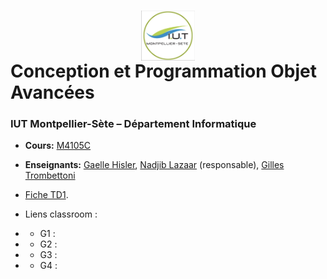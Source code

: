 # <img src="iut.png" width="17%" style="margin:auto;display:block;"/> Conception et Programmation Objet Avancées 
### IUT Montpellier-Sète – Département Informatique
* **Cours:** [M4105C](https://github.com/IUTInfoMontpSete-M4105C/Ressources)
* **Enseignants:** [Gaelle Hisler](mailto:gaelle.Hisler@umontpellier.fr), [Nadjib Lazaar](mailto:nadjib.lazaar@umontpellier.fr) (responsable), [Gilles Trombettoni](mailto:gilles.trombettoni@lirmm.fr) 
* [Fiche TD1](TD1.pdf).

* Liens classroom : 
* * G1 :
* * G2 :
* * G3 :
* * G4 :

